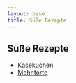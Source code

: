 ```yaml
---
layout: base
title: Süße Rezepte
---
```


<h2>Süße Rezepte</h2>
<ul>
  <li><a href="#">Käsekuchen</a></li>
  <li><a href="#">Mohntorte</a></li>
</ul>
